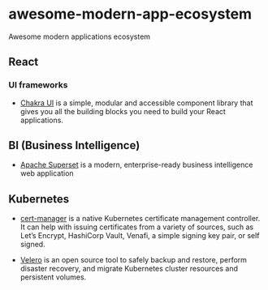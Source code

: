 # awesome-modern-app-ecosystem
Awesome modern applications ecosystem

## React 

### UI frameworks 
* [Chakra UI](https://chakra-ui.com/) is a simple, modular and accessible component library that gives you all the building blocks you need to build your React applications.

## BI (Business Intelligence) 
* [Apache Superset](https://superset.incubator.apache.org/index.html) is a modern, enterprise-ready business intelligence web application

## Kubernetes 
* [cert-manager](https://cert-manager.io/docs/) is a native Kubernetes certificate management controller. It can help with issuing certificates from a variety of sources, such as Let’s Encrypt, HashiCorp Vault, Venafi, a simple signing key pair, or self signed.

* [Velero](https://velero.io/) is an open source tool to safely backup and restore, perform disaster recovery, and migrate Kubernetes cluster resources and persistent volumes.
